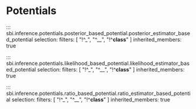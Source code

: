 # Potentials

::: sbi.inference.potentials.posterior_based_potential.posterior_estimator_based_potential
    selection:
      filters: [ "!^_", "^__", "!^__class__" ]
      inherited_members: true

::: sbi.inference.potentials.likelihood_based_potential.likelihood_estimator_based_potential
    selection:
      filters: [ "!^_", "^__", "!^__class__" ]
      inherited_members: true

::: sbi.inference.potentials.ratio_based_potential.ratio_estimator_based_potential
    selection:
      filters: [ "!^_", "^__", "!^__class__" ]
      inherited_members: true
